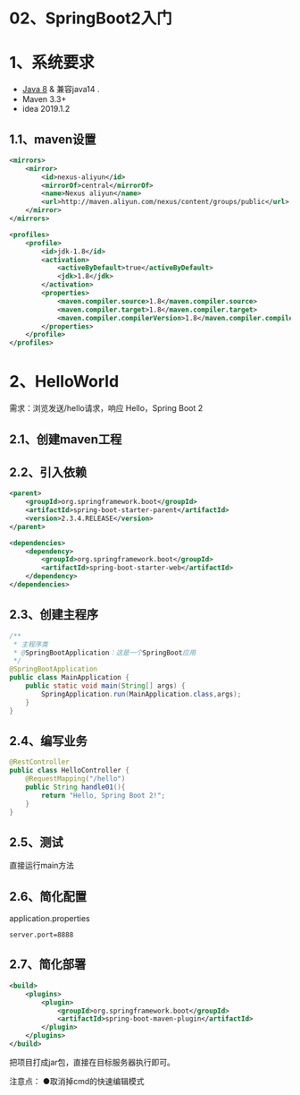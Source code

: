 # 02、SpringBoot2入门

# 1、系统要求  

- [Java 8](https://www.java.com/) & 兼容java14 . 
- Maven 3.3+ 
- idea 2019.1.2  

## 1.1、maven设置

```XML
<mirrors>
    <mirror>
        <id>nexus-aliyun</id>
        <mirrorOf>central</mirrorOf>
        <name>Nexus aliyun</name>
        <url>http://maven.aliyun.com/nexus/content/groups/public</url>
    </mirror>
</mirrors>

<profiles>
    <profile>
        <id>jdk-1.8</id>
        <activation>
            <activeByDefault>true</activeByDefault>
            <jdk>1.8</jdk>
        </activation>
        <properties>
            <maven.compiler.source>1.8</maven.compiler.source>
            <maven.compiler.target>1.8</maven.compiler.target>
            <maven.compiler.compilerVersion>1.8</maven.compiler.compilerVersion>
        </properties>
    </profile>
</profiles>
```

# 2、HelloWorld  

需求：浏览发送/hello请求，响应 Hello，Spring Boot 2  

## 2.1、创建maven工程  

## 2.2、引入依赖  

```XML
<parent>
    <groupId>org.springframework.boot</groupId>
    <artifactId>spring-boot-starter-parent</artifactId>
    <version>2.3.4.RELEASE</version>
</parent>

<dependencies>
    <dependency>
        <groupId>org.springframework.boot</groupId>
        <artifactId>spring-boot-starter-web</artifactId>
    </dependency>
</dependencies>
```

## 2.3、创建主程序  

```java
/**
 * 主程序类
 * @SpringBootApplication：这是一个SpringBoot应用
 */
@SpringBootApplication
public class MainApplication {
    public static void main(String[] args) {
        SpringApplication.run(MainApplication.class,args);
    }
}
```

## 2.4、编写业务  

```java
@RestController
public class HelloController {
    @RequestMapping("/hello")
    public String handle01(){
        return "Hello, Spring Boot 2!";
    }
}
```

## 2.5、测试  

直接运行main方法  

## 2.6、简化配置  

application.properties  

```properties
server.port=8888
```

## 2.7、简化部署  

```xml
<build>
    <plugins>
        <plugin>
            <groupId>org.springframework.boot</groupId>
            <artifactId>spring-boot-maven-plugin</artifactId>
        </plugin>
    </plugins>
</build>
```

把项目打成jar包，直接在目标服务器执行即可。  

注意点： 
●取消掉cmd的快速编辑模式  
